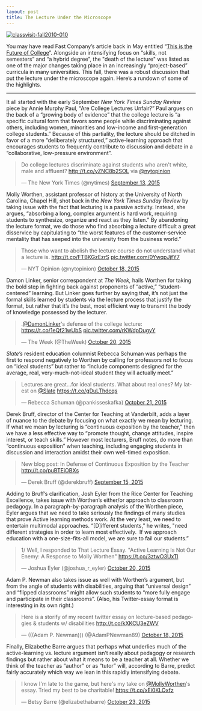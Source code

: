 ```yaml
---
layout: post
title: The Lecture Under the Microscope
---
```


[![classvisit-fall2010-010](http://www.instruction.uh.edu/wp-content/uploads/2015/11/classvisit-fall2010-010-1024x531.jpg)](http://www.instruction.uh.edu/wp-content/uploads/2015/11/classvisit-fall2010-010.jpg)

You may have read Fast Company’s article back in May entitled “[This is the Future of College](http://www.fastcompany.com/3046299/the-new-rules-of-work/this-is-the-future-of-college)”. Alongside an intensifying focus on “skills, not semesters” and “a hybrid degree”, the "death of the lecture" was listed as one of the major changes taking place in an increasingly “project-based” curricula in many universities. This fall, there was a robust discussion that put the lecture under the microscope again. Here’s a rundown of some of the highlights.

* * *

It all started with the early September _New York Times Sunday Review_ piece by Annie Murphy Paul, “Are College Lectures Unfair?” Paul argues on the back of a “growing body of evidence” that the college lecture is “a specific cultural form that favors some people while discriminating against others, including women, minorities and low-income and first-generation college students.” Because of this partiality, the lecture should be ditched in favor of a more “deliberately structured,” active-learning approach that encourages students to frequently contribute to discussion and debate in a “collaborative, low-pressure environment”.

<blockquote class="twitter-tweet" data-lang="en"><p lang="en" dir="ltr">Do college lectures discriminate against students who aren&#39;t white, male and affluent? <a href="http://t.co/yZNC8b2SOL">http://t.co/yZNC8b2SOL</a> via <a href="https://twitter.com/nytopinion">@nytopinion</a></p>&mdash; The New York Times (@nytimes) <a href="https://twitter.com/nytimes/status/642927403015217154">September 13, 2015</a></blockquote> <script async src="//platform.twitter.com/widgets.js" charset="utf-8"></script>

Molly Worthen, assistant professor of history at the University of North Carolina, Chapel Hill, shot back in the _New York Times Sunday Review_ by taking issue with the fact that lecturing is a passive activity. Instead, she argues, “absorbing a long, complex argument is hard work, requiring students to synthesize, organize and react as they listen.” By abandoning the lecture format, we do those who find absorbing a lecture difficult a great disservice by capitulating to “the worst features of the customer-service mentality that has seeped into the university from the business world.”

<blockquote class="twitter-tweet" data-lang="en"><p lang="en" dir="ltr">Those who want to abolish the lecture course do not understand what a lecture is. <a href="http://t.co/FTBKGzEzrS">http://t.co/FTBKGzEzrS</a> <a href="http://t.co/0YwqpJjfY7">pic.twitter.com/0YwqpJjfY7</a></p>&mdash; NYT Opinion (@nytopinion) <a href="https://twitter.com/nytopinion/status/655849078291615744">October 18, 2015</a></blockquote> <script async src="//platform.twitter.com/widgets.js" charset="utf-8"></script>

Damon Linker, senior correspondent at _The Week,_ hails Worthen for taking the bold step in fighting back against proponents of “active,” “student-centered” learning. But Linker goes further by saying that, it’s not just the formal skills learned by students via the lecture process that justify the format, but rather that it’s the best, most efficient way to transmit the body of knowledge possessed by the lecturer.

<blockquote class="twitter-tweet" data-lang="en"><p lang="en" dir="ltr">.<a href="https://twitter.com/DamonLinker">@DamonLinker</a>&#39;s defense of the college lecture: <a href="https://t.co/1eQf21wUbS">https://t.co/1eQf21wUbS</a> <a href="https://t.co/rKWdpDugyY">pic.twitter.com/rKWdpDugyY</a></p>&mdash; The Week (@TheWeek) <a href="https://twitter.com/TheWeek/status/656478228211613697">October 20, 2015</a></blockquote> <script async src="//platform.twitter.com/widgets.js" charset="utf-8"></script>

_Slate’s_ resident education columnist Rebecca Schuman was perhaps the first to respond negatively to Worthen by calling for professors not to focus on “ideal students” but rather to “include components designed for the average, real, very-much-not-ideal student they will actually meet.”

<blockquote class="twitter-tweet" data-lang="en"><p lang="en" dir="ltr">Lectures are great...for ideal students. What about real ones? My latest on <a href="https://twitter.com/Slate">@Slate</a> <a href="https://t.co/gDuLThdcqs">https://t.co/gDuLThdcqs</a></p>&mdash; Rebecca Schuman (@pankisseskafka) <a href="https://twitter.com/pankisseskafka/status/656871074051702784">October 21, 2015</a></blockquote> <script async src="//platform.twitter.com/widgets.js" charset="utf-8"></script>

Derek Bruff, director of the Center for Teaching at Vanderbilt, adds a layer of nuance to the debate by focusing on what exactly we mean by lecturing. If what we mean by lecturing is “continuous exposition by the teacher,” then we have a less effective way to “promote thought, change attitudes, inspire interest, or teach skills.” However most lecturers, Bruff notes, do more than “continuous exposition” when teaching, including engaging students in discussion and interaction amidst their own well-timed exposition.

<blockquote class="twitter-tweet" data-lang="en"><p lang="en" dir="ltr">New blog post: In Defense of Continuous Exposition by the Teacher <a href="http://t.co/puBTEiOBXs">http://t.co/puBTEiOBXs</a></p>&mdash; Derek Bruff (@derekbruff) <a href="https://twitter.com/derekbruff/status/643746877007986688">September 15, 2015</a></blockquote> <script async src="//platform.twitter.com/widgets.js" charset="utf-8"></script>

Adding to Bruff’s clarification, Josh Eyler from the Rice Center for Teaching Excellence, takes issue with Worthen’s either/or approach to classroom pedagogy. In a paragraph-by-paragraph analysis of the Worthen piece, Eyler argues that we need to take seriously the findings of many studies that prove Active learning methods work. At the very least, we need to entertain multimodal approaches. “[D]ifferent students,” he writes, "need different strategies in order to learn most effectively.  If we approach education with a one-size-fits-all model, we are sure to fail our students.”

<blockquote class="twitter-tweet" data-lang="en"><p lang="en" dir="ltr">1/ Well, I responded to That Lecture Essay. &quot;Active Learning Is Not Our Enemy: A Response to Molly Worthen&quot; <a href="https://t.co/3ztwO3UxTl">https://t.co/3ztwO3UxTl</a></p>&mdash; Joshua Eyler (@joshua_r_eyler) <a href="https://twitter.com/joshua_r_eyler/status/656547330934464512">October 20, 2015</a></blockquote> <script async src="//platform.twitter.com/widgets.js" charset="utf-8"></script>

Adam P. Newman also takes issue as well with Worthen’s argument, but from the angle of students with disabilities, arguing that “universal design” and “flipped classrooms” might allow such students to “more fully engage and participate in their classrooms”. (Also, his Twitter-essay format is interesting in its own right.)

<blockquote class="twitter-tweet" data-lang="en"><p lang="en" dir="ltr">Here is a storify of my recent twitter essay on lecture-based pedagogies &amp; students w/ disabilities <a href="http://t.co/kXKCU3eZWV">http://t.co/kXKCU3eZWV</a></p>&mdash; (((Adam P. Newman))) (@AdamPNewman89) <a href="https://twitter.com/AdamPNewman89/status/655882815951638528">October 18, 2015</a></blockquote> <script async src="//platform.twitter.com/widgets.js" charset="utf-8"></script>

Finally, Elizabethe Barre argues that perhaps what underlies much of the active-learning vs. lecture argument isn’t really about pedagogy or research findings but rather about what it means to be a teacher at all. Whether we think of the teacher as “author” or as “tutor” will, according to Barre, predict fairly accurately which way we lean in this rapidly intensifying debate.

<blockquote class="twitter-tweet" data-lang="en"><p lang="en" dir="ltr">I know I&#39;m late to the game, but here&#39;s my take on <a href="https://twitter.com/MollyWorthen">@MollyWorthen</a>&#39;s essay. Tried my best to be charitable! <a href="https://t.co/xEi0KLOxfz">https://t.co/xEi0KLOxfz</a></p>&mdash; Betsy Barre (@elizabethabarre) <a href="https://twitter.com/elizabethabarre/status/657578167465480192">October 23, 2015</a></blockquote> <script async src="//platform.twitter.com/widgets.js" charset="utf-8"></script>

